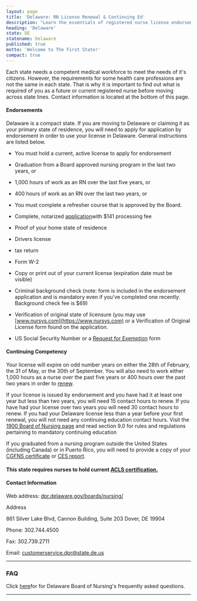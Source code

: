 ```yaml
---
layout: page
title: 'Delaware: RN License Renewal & Continuing Ed'
description: "Learn the essentials of registered nurse license endorsement, renewal, and continuing education in Delaware. Stay compliant with your nursing license.\r"
heading: 'Delaware'
state: DE
statename: Delaware
published: true
motto: 'Welcome to The First State!'
compact: true
---
```


Each state needs a competent medical workforce to meet the needs of it's
citizens. However, the requirements for some health care professions are
not the same in each state. That is why it is important to find out what
is required of you as a future or current registered nurse before moving
across state lines. Contact information is located at the bottom of this
page.

#### Endorsements

Delaware is a compact state. If you are moving to Delaware or claiming
it as your primary state of residence, you will need to apply for
application by endorsement in order to use your license in Delaware.
General instructions are listed below.

-   You must hold a current, active license to apply for endorsement

-   Graduation from a Board approved nursing program in the last two
    years, or

-   1,000 hours of work as an RN over the last five years, or

-   400 hours of work as an RN over the last two years, or

-   You must complete a refresher course that is approved by the Board.

-   Complete, notarized
    [application](https://dpr.delaware.gov/boards/nursing/forms/)with
    \$141 processing fee

-   Proof of your home state of residence

  -   Drivers license

  -   tax return

  -   Form W-2

-   Copy or print out of your current license (expiration date must be
    visible)

-   Criminal background check (note: form is included in the endorsement
    application and is mandatory even if you’ve completed one recently.
    Background check fee is \$69)

-   Verification of original state of licensure (you may use
    [www.nursys.com](https://www.nursys.com) or a Verification of
    Original License form found on the application.

-   US Social Security Number or a [Request for
    Exemption](https://dprfiles.delaware.gov/documents/Request_Exemption_SSN_Req.pdf)
    form

#### Continuing Competency

Your license will expire on odd number years on either the 28th of
February, the 31 of May, or the 30th of September. You will also need to
work either 1,000 hours as a nurse over the past five years or 400 hours
over the past two years in order to
[renew](https://dpr.delaware.gov/boards/nursing/renewal/).

If your license is issued by endorsement and you have had it at least
one year but less than two years, you will need 15 contact hours to
renew. If you have had your license over two years you will need 30
contact hours to renew. If you had your Delaware license less than a
year before your first renewal, you will not need any continuing
education contact hours. Visit the [1900 Board of Nursing
page](https://regulations.delaware.gov/AdminCode/title24/1900.shtml)
and read section 9.0 for rules and regulations pertaining to mandatory
continuing education

If you graduated from a nursing program outside the United States
(including Canada) or in Puerto Rico, you will need to provide a copy of
your [CGFNS certificate](https://www.cgfns.org/) or [CES
report](https://www.cgfns.org/services/ces-professional-report/).

#### This state requires nurses to hold current [ACLS certification.](https://www.acls.net/delaware-acls-pals-bls)

#### Contact Information

Web address:
[dpr.delaware.gov/boards/nursing/](https://dpr.delaware.gov/boards/nursing/)

Address

861 Silver Lake Blvd, Cannon Building, Suite 203
Dover, DE 19904

Phone: 302.744.4500

Fax: 302.739.2711

Email: <customerservice.dpr@state.de.us>

* * * * *

### FAQ

Click [here](https://dpr.delaware.gov/boards/nursing/faqs/)for for
Delaware Board of Nursing's frequently asked questions.

* * * * *
